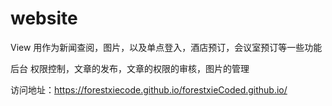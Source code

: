# website

View  用作为新闻查阅，图片，以及单点登入，酒店预订，会议室预订等一些功能

后台   权限控制，文章的发布，文章的权限的审核，图片的管理

访问地址：https://forestxiecode.github.io/forestxieCoded.github.io/

